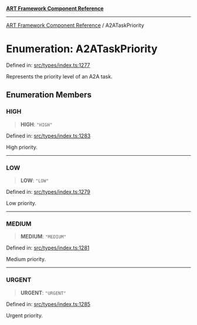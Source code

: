 [**ART Framework Component Reference**](../README.md)

***

[ART Framework Component Reference](../README.md) / A2ATaskPriority

# Enumeration: A2ATaskPriority

Defined in: [src/types/index.ts:1277](https://github.com/hashangit/ART/blob/e4c184bd9ffa5ef078ee6a88704f24584b173411/src/types/index.ts#L1277)

Represents the priority level of an A2A task.

## Enumeration Members

### HIGH

> **HIGH**: `"HIGH"`

Defined in: [src/types/index.ts:1283](https://github.com/hashangit/ART/blob/e4c184bd9ffa5ef078ee6a88704f24584b173411/src/types/index.ts#L1283)

High priority.

***

### LOW

> **LOW**: `"LOW"`

Defined in: [src/types/index.ts:1279](https://github.com/hashangit/ART/blob/e4c184bd9ffa5ef078ee6a88704f24584b173411/src/types/index.ts#L1279)

Low priority.

***

### MEDIUM

> **MEDIUM**: `"MEDIUM"`

Defined in: [src/types/index.ts:1281](https://github.com/hashangit/ART/blob/e4c184bd9ffa5ef078ee6a88704f24584b173411/src/types/index.ts#L1281)

Medium priority.

***

### URGENT

> **URGENT**: `"URGENT"`

Defined in: [src/types/index.ts:1285](https://github.com/hashangit/ART/blob/e4c184bd9ffa5ef078ee6a88704f24584b173411/src/types/index.ts#L1285)

Urgent priority.

